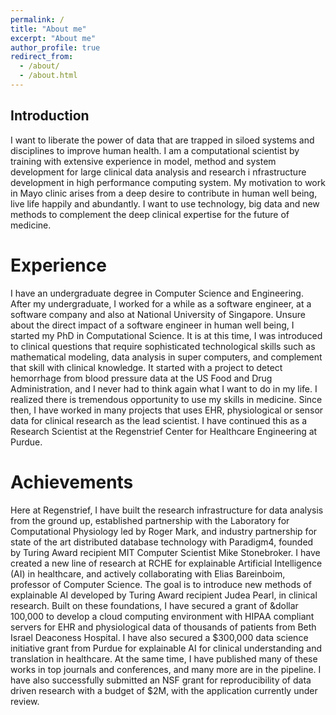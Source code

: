```yaml
---
permalink: /
title: "About me"
excerpt: "About me"
author_profile: true
redirect_from: 
  - /about/
  - /about.html
---
```


Introduction
------
I want to liberate the power of data that are trapped in siloed systems and disciplines to improve human health. I am a computational 
scientist by training with extensive experience in model, method and system development for large clinical data analysis and research i
nfrastructure development in high performance computing system. My motivation to work in Mayo clinic arises from a deep desire to 
contribute in human well being, live life happily and abundantly. I want to use technology, big data and new methods to complement the 
deep clinical expertise for the future of medicine. 

Experience
======
I have an undergraduate degree in Computer Science and Engineering. After my undergraduate, I worked for a while as a software engineer, 
at a software company and also at National University of Singapore. Unsure about the direct impact of a software engineer in human well 
being, I started my PhD in Computational Science. It is at this time, I was introduced to clinical questions that require sophisticated 
technological skills such as mathematical modeling, data analysis in super computers, and complement that skill with clinical knowledge. 
It started with a project to detect hemorrhage from blood pressure data at the US Food and Drug Administration, and I never had to think 
again what I want to do in my life. I realized there is tremendous opportunity to use my skills in medicine. Since then, I have worked 
in many projects that uses EHR, physiological or sensor data for clinical research as the lead scientist. I have continued this as a 
Research Scientist at the Regenstrief Center for Healthcare Engineering at Purdue. 

Achievements
======
Here at Regenstrief, I have built the research infrastructure for data analysis from the ground up, established partnership with the 
Laboratory for Computational Physiology led by Roger Mark, and industry partnership for state of the art distributed database technology
with Paradigm4, founded by Turing Award recipient MIT Computer Scientist Mike Stonebroker. I have created a new line of research at RCHE
for explainable Artificial Intelligence (AI) in healthcare, and actively collaborating with Elias Bareinboim, professor of Computer 
Science. The goal is to introduce new methods of explainable AI developed by Turing Award recipient Judea Pearl, in clinical research.
Built on these foundations, I have secured a grant of &dollar 100,000 to develop a cloud computing environment with HIPAA compliant servers
for EHR and physiological data of thousands of patients from Beth Israel Deaconess Hospital. I have also secured a $300,000 data science
initiative grant from Purdue  for explainable AI for clinical understanding and translation in healthcare.  At the same time, I have 
published many of these works in top journals and conferences, and many more are in the pipeline. I have also successfully submitted 
an NSF grant for reproducibility of data driven research with a budget of $2M, with the application currently under review.



